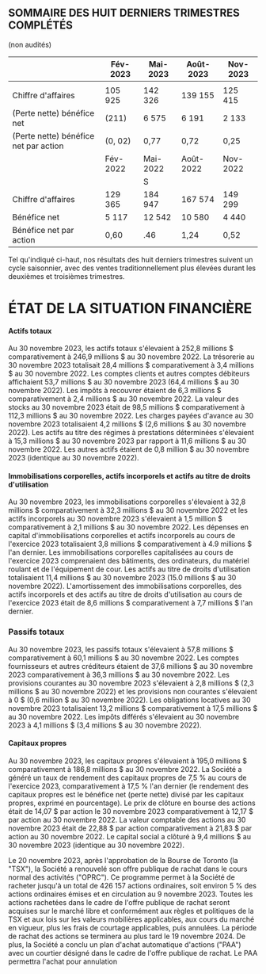 ## SOMMAIRE DES HUIT DERNIERS TRIMESTRES COMPLÉTÉS

(non audités)

|                                       | Fév-2023 | Mai-2023 | Août-2023 | Nov-2023 |
|---------------------------------------|----------|----------|-----------|----------|
|                                       |          |          |           |          |
| Chiffre d'affaires                    | 105 925  | 142 326  | 139 155   | 125 415  |
| (Perte nette) bénéfice net            | (211)    | 6 575    | 6 191     | 2 133    |
| (Perte nette) bénéfice net par action | (0, 02)  | 0,77     | 0,72      | 0,25     |
|                                       | Fév-2022 | Mai-2022 | Août-2022 | Nov-2022 |
|                                       |          | S        |           |          |
| Chiffre d'affaires                    | 129 365  | 184 947  | 167 574   | 149 299  |
| Bénéfice net                          | 5 117    | 12 542   | 10 580    | 4 440    |
| Bénéfice net par action               | 0,60     | .46      | 1,24      | 0,52     |

Tel qu'indiqué ci-haut, nos résultats des huit derniers trimestres suivent un cycle saisonnier, avec des ventes traditionnellement plus élevées durant les deuxièmes et troisièmes trimestres.

# ÉTAT DE LA SITUATION FINANCIÈRE

#### Actifs totaux

Au 30 novembre 2023, les actifs totaux s'élevaient à 252,8 millions \$ comparativement à 246,9 millions \$ au 30 novembre 2022. La trésorerie au 30 novembre 2023 totalisait 28,4 millions \$ comparativement à 3,4 millions \$ au 30 novembre 2022. Les comptes clients et autres comptes débiteurs affichaient 53,7 millions \$ au 30 novembre 2023 (64,4 millions \$ au 30 novembre 2022). Les impôts à recouvrer étaient de 6,3 millions \$ comparativement à 2,4 millions \$ au 30 novembre 2022. La valeur des stocks au 30 novembre 2023 était de 98,5 millions \$ comparativement à 112,3 millions \$ au 30 novembre 2022. Les charges payées d'avance au 30 novembre 2023 totalisaient 4,2 millions \$ (2,6 millions \$ au 30 novembre 2022). Les actifs au titre des régimes à prestations déterminées s'élevaient à 15,3 millions \$ au 30 novembre 2023 par rapport à 11,6 millions \$ au 30 novembre 2022. Les autres actifs étaient de 0,8 million \$ au 30 novembre 2023 (identique au 30 novembre 2022).

#### Immobilisations corporelles, actifs incorporels et actifs au titre de droits d'utilisation

Au 30 novembre 2023, les immobilisations corporelles s'élevaient à 32,8 millions \$ comparativement à 32,3 millions \$ au 30 novembre 2022 et les actifs incorporels au 30 novembre 2023 s'élevaient à 1,5 million \$ comparativement à 2,1 millions \$ au 30 novembre 2022. Les dépenses en capital d'immobilisations corporelles et actifs incorporels au cours de l'exercice 2023 totalisaient 3,8 millions \$ comparativement à 4.9 millions \$ l'an dernier. Les immobilisations corporelles capitalisées au cours de l'exercice 2023 comprenaient des bâtiments, des ordinateurs, du matériel roulant et de l'équipement de cour. Les actifs au titre de droits d'utilisation totalisaient 11,4 millions \$ au 30 novembre 2023 (15.0 millions \$ au 30 novembre 2022). L'amortissement des immobilisations corporelles, des actifs incorporels et des actifs au titre de droits d'utilisation au cours de l'exercice 2023 était de 8,6 millions \$ comparativement à 7,7 millions \$ l'an dernier.

### Passifs totaux

Au 30 novembre 2023, les passifs totaux s'élevaient à 57,8 millions \$ comparativement à 60,1 millions \$ au 30 novembre 2022. Les comptes fournisseurs et autres créditeurs étaient de 37,6 millions \$ au 30 novembre 2023 comparativement à 36,3 millions \$ au 30 novembre 2022. Les provisions courantes au 30 novembre 2023 s'élevaient à 2,8 millions \$ (2,3 millions \$ au 30 novembre 2022) et les provisions non courantes s'élevaient à 0 \$ (0,6 million \$ au 30 novembre 2022). Les obligations locatives au 30 novembre 2023 totalisaient 13,2 millions \$ comparativement à 17,5 millions \$ au 30 novembre 2022. Les impôts différés s'élevaient au 30 novembre 2023 à 4,1 millions \$ (3,4 millions \$ au 30 novembre 2022).

#### Capitaux propres

Au 30 novembre 2023, les capitaux propres s'élevaient à 195,0 millions \$ comparativement à 186,8 millions \$ au 30 novembre 2022. La Société a généré un taux de rendement des capitaux propres de 7,5 % au cours de l'exercice 2023, comparativement à 17,5 % l'an dernier (le rendement des capitaux propres est le bénéfice net (perte nette) divisé par les capitaux propres, exprimé en pourcentage). Le prix de clôture en bourse des actions était de 14,07 \$ par action le 30 novembre 2023 comparativement à 12,17 \$ par action au 30 novembre 2022. La valeur comptable des actions au 30 novembre 2023 était de 22,88 \$ par action comparativement à 21,83 \$ par action au 30 novembre 2022. Le capital social a clôturé à 9,4 millions \$ au 30 novembre 2023 (identique au 30 novembre 2022).

Le 20 novembre 2023, après l'approbation de la Bourse de Toronto (la "TSX"), la Société a renouvelé son offre publique de rachat dans le cours normal des activités ("OPRC"). Ce programme permet à la Société de racheter jusqu'à un total de 426 157 actions ordinaires, soit environ 5 % des actions ordinaires émises et en circulation au 9 novembre 2023. Toutes les actions rachetées dans le cadre de l'offre publique de rachat seront acquises sur le marché libre et conformément aux règles et politiques de la TSX et aux lois sur les valeurs mobilières applicables, aux cours du marché en vigueur, plus les frais de courtage applicables, puis annulées. La période de rachat des actions se terminera au plus tard le 19 novembre 2024. De plus, la Société a conclu un plan d'achat automatique d'actions ("PAA") avec un courtier désigné dans le cadre de l'offre publique de rachat. Le PAA permettra l'achat pour annulation